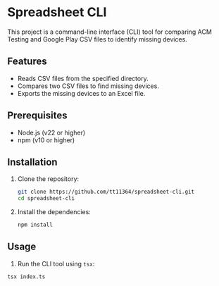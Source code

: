# Spreadsheet CLI

This project is a command-line interface (CLI) tool for comparing ACM Testing and Google Play CSV files to identify missing devices.

## Features

- Reads CSV files from the specified directory.
- Compares two CSV files to find missing devices.
- Exports the missing devices to an Excel file.

## Prerequisites

- Node.js (v22 or higher)
- npm (v10 or higher)

## Installation

1. Clone the repository:

   ```sh
   git clone https://github.com/tt11364/spreadsheet-cli.git
   cd spreadsheet-cli
   ```
2. Install the dependencies:

   ```sh
   npm install
   ```

## Usage

1. Run the CLI tool using `tsx`:

```sh
tsx index.ts
```
